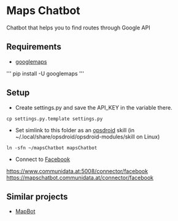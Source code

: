 # Maps Chatbot

Chatbot that helps you to find routes through Google API

## Requirements

* [googlemaps](https://github.com/googlemaps/google-maps-services-python)

'''
pip install -U googlemaps
'''

## Setup

* Create settings.py and save the API_KEY in the variable there.

```
cp settings.py.template settings.py
```

* Set simlink to this folder as an [opsdroid]() skill (in ~/.local/share/opsdroid/opsdroid-modules/skill on Linux)
```
ln -sfn ~/mapsChatbot mapsChatbot
```

* Connect to [Facebook](https://github.com/opsdroid/connector-facebook)

https://www.communidata.at:5008/connector/facebook
https://mapschatbot.communidata.at/connector/facebook


## Similar projects

* [MapBot](https://github.com/vishakha-lall/MapBot)
